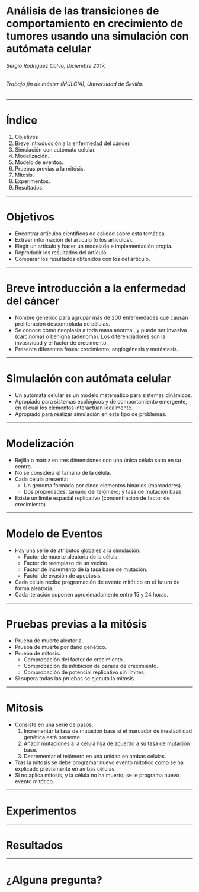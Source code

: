 Análisis de las transiciones de comportamiento en crecimiento de tumores usando una simulación con autómata celular
===

###### Sergio Rodríguez Calvo, Diciembre 2017.
###### Trabajo fin de máster (MULCIA), Universidad de Sevilla.

---

# Índice

1. Objetivos
2. Breve introducción a la enfermedad del cáncer.
3. Simulación con autómata celular.
4. Modelización.
5. Modelo de eventos.
6. Pruebas previas a la mitósis.
7. Mitosis.
8. Experimentos.
9. Resultados.

---

# Objetivos

* Encontrar artículos cientificos de calidad sobre esta temática.
* Extraer información del artículo (o los artículos).
* Elegir un artículo y hacer un modelado e implementación propia.
* Reproducir los resultados del artículo.
* Comparar los resultados obtenidos con los del artículo.

---

# Breve introducción a la enfermedad del cáncer

* Nombre genérico para agrupar más de 200 enfermedades que causan proliferación descontrolada de células.
* Se conoce como neoplasia a toda masa anormal, y puede ser invasiva (carcinoma) o benigna (adenoma). Los diferenciadores son la invasividad y el factor de crecimiento.
* Presenta diferentes fases: crecimiento, angiogénesis y metástasis.

---

# Simulación con autómata celular

* Un autómata celular es un modelo matemático para sistemas dinámicos.
* Apropiado para sistemas ecológicos y de comportamiento emergente, en el cual los elementos interactúan localmente.
* Apropiado para realizar simulación en este tipo de problemas.

---

# Modelización

* Rejilla o matriz en tres dimensiones con una única célula sana en su centro.
* No se considera el tamaño de la célula.
* Cada célula presenta:
    * Un genoma formado por cinco elementos binarios (marcadores).
    * Dos propiedades: tamaño del telómero; y tasa de mutación base.
* Existe un límite espacial replicativo (concentración de factor de crecimiento).

--- 

# Modelo de Eventos

* Hay una serie de atributos globales a la simulación:
    * Factor de muerte aleatoria de la célula.
    * Factor de reemplazo de un vecino.
    * Factor de incremento de la tasa base de mutación.
    * Factor de evasión de apoptosis.
* Cada célula recibe programación de evento mitótico en el futuro de forma aleatoria.
* Cada iteración suponen aproximadamente entre 15 y 24 horas.

---

# Pruebas previas a la mitósis

* Prueba de muerte aleatoria.
* Prueba de muerte por daño genético.
* Prueba de mitosis:
    * Comprobación del factor de crecimiento.
    * Comprobación de inhibición de parada de crecimiento.
    * Comprobación de potencial replicativo sin límites.
* Si supera todas las pruebas se ejecuta la mitosis.

---

# Mitosis

* Consiste en una serie de pasos:
    1. Incrementar la tasa de mutación base si el marcador de inestabilidad genética está presente.
    2. Añadir mutaciones a la célula hija de acuerdo a su tasa de mutación base.
    3. Decrementar el telómero en una unidad en ambas células.
* Tras la mitosis se debe programar nuevo evento mitotico como se ha explicado previamente en ambas células.
* Si no aplica mitosis, y la célula no ha muerto, se le programa nuevo evento mitótico.

---

# Experimentos



---

# Resultados



---

# ¿Alguna pregunta?
